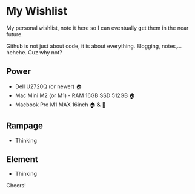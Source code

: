 # My Wishlist

My personal wishlist, note it here so I can eventually get them in the near future.

Github is not just about code, it is about everything. Blogging, notes,... hehehe. Cuz why not?

## Power
- Dell U2720Q (or newer) 🏠
- Mac Mini M2 (or M1) - RAM 16GB SSD 512GB 🏠
- Macbook Pro M1 MAX 16inch 🏠 & 🏢

## Rampage
- Thinking

## Element
- Thinking


Cheers!
